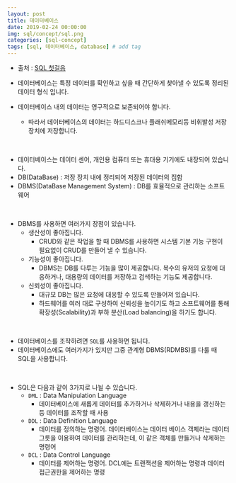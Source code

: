 ```yaml
---
layout: post
title: 데이터베이스
date: 2019-02-24 00:00:00
img: sql/concept/sql.png
categories: [sql-concept] 
tags: [sql, 데이터베이스, database] # add tag
---
```


+ 출처 : [SQL 첫걸음](https://www.aladin.co.kr/shop/wproduct.aspx?ItemId=69025381)

+ 데이터베이스는 특정 데이터를 확인하고 싶을 때 간단하게 찾아낼 수 있도록 정리된 데이터 형식 입니다.
+ 데이터베이스 내의 데이터는 영구적으로 보존되어야 합니다.
    + 따라서 데이터베이스의 데이터는 하드디스크나 플래쉬메모리등 비휘발성 저장장치에 저장합니다.

<br>

+ 데이터베이스는 데이터 센어, 개인용 컴퓨터 또는 휴대용 기기에도 내장되어 있습니다.
+ DB(DataBase) : 저장 장치 내에 정리되어 저장된 데이터의 집합
+ DBMS(DataBase Management System) : DB를 효율적으로 관리하는 소프트웨어

<br>

+ DBMS를 사용하면 여러가지 장점이 있습니다.
    + 생산성이 좋아집니다.
        + CRUD와 같은 작업을 할 때 DBMS를 사용하면 시스템 기본 기능 구현이 필요없이 CRUD를 만들어 낼 수 있습니다.
    + 기능성이 좋아집니다.
        + DBMS는 DB를 다루는 기능을 많이 제공합니다. 복수의 유저의 요청에 대응하거나, 대용량의 데이터를 저장하고 검색하는 기능도 제공합니다.
    + 신뢰성이 좋아집니다.
        + 대규모 DB는 많은 요청에 대응할 수 있도록 만들어져 있습니다.
        + 하드웨어를 여러 대로 구성하여 신뢰성을 높이기도 하고 소프트웨어를 통해 확장성(Scalability)과 부하 분산(Load balancing)을 하기도 합니다.
 
<br>
    
+ 데이터베이스를 조작하려면 `SQL`를 사용하면 됩니다.
+ 데이터베이스에도 여러가지가 있지만 그중 관계형 DBMS(RDMBS)를 다룰 때 SQL을 사용합니다.

<br>

+ SQL은 다음과 같이 3가지로 나뉠 수 있습니다.
    + `DML` : Data Manipulation Language
        + 데이터베이스에 새롭게 데이터를 추가하거나 삭제하거나 내용을 갱신하는 등 데이터를 조작할 때 사용
    + `DDL` : Data Definition Language
        + 데이터를 정의하는 명령어. 데이터베이스는 데이터 베이스 객체라는 데이터 그릇을 이용하여 데이터를 관리하는데, 이 같은 객체를 만들거나 삭제하는 명령어
    + `DCL` : Data Control Language
        + 데이터를 제어하는 명령어. DCL에는 트랜잭션을 제어하는 명령과 데이터 접근권한을 제어하는 명령


